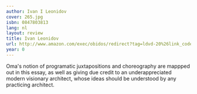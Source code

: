 ```yaml
---
author: Ivan I Leonidov
cover: 265.jpg
isbn: 0847803813
lang: nl
layout: review
title: Ivan Leonidov
url: http://www.amazon.com/exec/obidos/redirect?tag=ldvd-20%26link_code=xm2%26camp=2025%26creative=165953%26path=http://www.amazon.com/gp/redirect.html%253fASIN=0847803813%2526tag=ldvd-20%2526lcode=xm2%2526cID=2025%2526ccmID=165953%2526location=/o/ASIN/0847803813%25253FSubscriptionId=0VJDVJ14KM0P0VXDCQ82
year: 0
---
```

Oma's notion of programatic juxtapositions and choreography are mappped out in this essay, as well as giving due credit to an underappreciated modern visionary architect, whose ideas should be understood by any  practicing architect.
